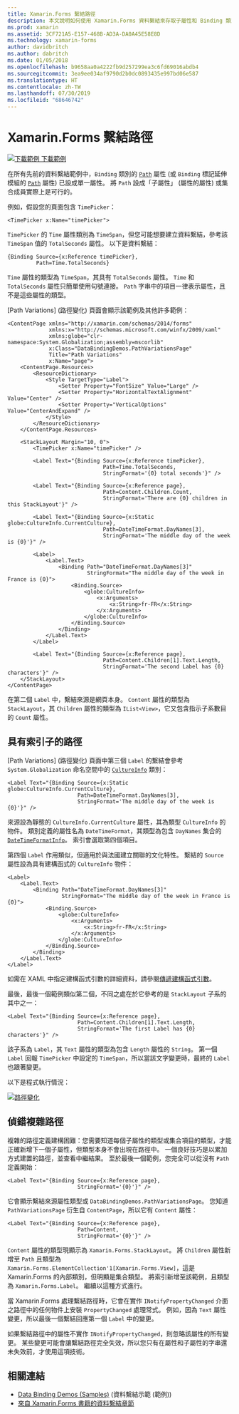 ```yaml
---
title: Xamarin.Forms 繫結路徑
description: 本文說明如何使用 Xamarin.Forms 資料繫結來存取子屬性和 Binding 類別 Path 屬性的集合成員。
ms.prod: xamarin
ms.assetid: 3CF721A5-E157-468B-AD3A-DA0A45E58E8D
ms.technology: xamarin-forms
author: davidbritch
ms.author: dabritch
ms.date: 01/05/2018
ms.openlocfilehash: b9658aa0a4222fb9d257299ea3c6fd69016abdb4
ms.sourcegitcommit: 3ea9ee034af9790d2b0dc0893435e997bd06e587
ms.translationtype: HT
ms.contentlocale: zh-TW
ms.lasthandoff: 07/30/2019
ms.locfileid: "68646742"
---
```

# <a name="xamarinforms-binding-path"></a>Xamarin.Forms 繫結路徑

[![下載範例](~/media/shared/download.png) 下載範例](https://docs.microsoft.com/samples/xamarin/xamarin-forms-samples/databindingdemos)

在所有先前的資料繫結範例中，`Binding` 類別的 [`Path`](xref:Xamarin.Forms.Binding.Path) 屬性 (或 `Binding` 標記延伸模組的 [`Path`](xref:Xamarin.Forms.Xaml.BindingExtension.Path) 屬性) 已設成單一屬性。 將 `Path` 設成「子屬性」  (屬性的屬性) 或集合成員實際上是可行的。

例如，假設您的頁面包含 `TimePicker`：

```xaml
<TimePicker x:Name="timePicker">
```

`TimePicker` 的 `Time` 屬性類別為 `TimeSpan`，但您可能想要建立資料繫結，參考該 `TimeSpan` 值的 `TotalSeconds` 屬性。 以下是資料繫結：

```xaml
{Binding Source={x:Reference timePicker},
         Path=Time.TotalSeconds}
```

`Time` 屬性的類型為 `TimeSpan`，其具有 `TotalSeconds` 屬性。 `Time` 和 `TotalSeconds` 屬性只簡單使用句號連接。 `Path` 字串中的項目一律表示屬性，且不是這些屬性的類型。

[Path Variations] \(路徑變化\)  頁面會顯示該範例及其他許多範例：

```xaml
<ContentPage xmlns="http://xamarin.com/schemas/2014/forms"
             xmlns:x="http://schemas.microsoft.com/winfx/2009/xaml"
             xmlns:globe="clr-namespace:System.Globalization;assembly=mscorlib"
             x:Class="DataBindingDemos.PathVariationsPage"
             Title="Path Variations"
             x:Name="page">
    <ContentPage.Resources>
        <ResourceDictionary>
            <Style TargetType="Label">
                <Setter Property="FontSize" Value="Large" />
                <Setter Property="HorizontalTextAlignment" Value="Center" />
                <Setter Property="VerticalOptions" Value="CenterAndExpand" />
            </Style>
        </ResourceDictionary>
    </ContentPage.Resources>

    <StackLayout Margin="10, 0">
        <TimePicker x:Name="timePicker" />

        <Label Text="{Binding Source={x:Reference timePicker},
                              Path=Time.TotalSeconds,
                              StringFormat='{0} total seconds'}" />

        <Label Text="{Binding Source={x:Reference page},
                              Path=Content.Children.Count,
                              StringFormat='There are {0} children in this StackLayout'}" />

        <Label Text="{Binding Source={x:Static globe:CultureInfo.CurrentCulture},
                              Path=DateTimeFormat.DayNames[3],
                              StringFormat='The middle day of the week is {0}'}" />

        <Label>
            <Label.Text>
                <Binding Path="DateTimeFormat.DayNames[3]"
                         StringFormat="The middle day of the week in France is {0}">
                    <Binding.Source>
                        <globe:CultureInfo>
                            <x:Arguments>
                                <x:String>fr-FR</x:String>
                            </x:Arguments>
                        </globe:CultureInfo>
                    </Binding.Source>
                </Binding>
            </Label.Text>
        </Label>

        <Label Text="{Binding Source={x:Reference page},
                              Path=Content.Children[1].Text.Length,
                              StringFormat='The second Label has {0} characters'}" />
    </StackLayout>
</ContentPage>
```

在第二個 `Label` 中，繫結來源是網頁本身。 `Content` 屬性的類型為 `StackLayout`，其 `Children` 屬性的類型為 `IList<View>`，它又包含指示子系數目的 `Count` 屬性。

## <a name="paths-with-indexers"></a>具有索引子的路徑

[Path Variations] \(路徑變化\)  頁面中第三個 `Label` 的繫結會參考 `System.Globalization` 命名空間中的 [`CultureInfo`](xref:System.Globalization.CultureInfo) 類別：

```xaml
<Label Text="{Binding Source={x:Static globe:CultureInfo.CurrentCulture},
                      Path=DateTimeFormat.DayNames[3],
                      StringFormat='The middle day of the week is {0}'}" />
```

來源設為靜態的 `CultureInfo.CurrentCulture` 屬性，其為類型 `CultureInfo` 的物件。 類別定義的屬性名為 `DateTimeFormat`，其類型為包含 `DayNames` 集合的 [`DateTimeFormatInfo`](xref:System.Globalization.DateTimeFormatInfo)。 索引會選取第四個項目。

第四個 `Label` 作用類似，但適用於與法國建立關聯的文化特性。 繫結的 `Source` 屬性設為具有建構函式的 `CultureInfo` 物件：

```xaml
<Label>
    <Label.Text>
        <Binding Path="DateTimeFormat.DayNames[3]"
                 StringFormat="The middle day of the week in France is {0}">
            <Binding.Source>
                <globe:CultureInfo>
                    <x:Arguments>
                        <x:String>fr-FR</x:String>
                    </x:Arguments>
                </globe:CultureInfo>
            </Binding.Source>
        </Binding>
    </Label.Text>
</Label>
```

如需在 XAML 中指定建構函式引數的詳細資料，請參閱[傳遞建構函式引數](~/xamarin-forms/xaml/passing-arguments.md#constructor_arguments)。

最後，最後一個範例類似第二個，不同之處在於它參考的是 `StackLayout` 子系的其中之一：

```xaml
<Label Text="{Binding Source={x:Reference page},
                      Path=Content.Children[1].Text.Length,
                      StringFormat='The first Label has {0} characters'}" />
```

該子系為 `Label`，其 `Text` 屬性的類型為包含 `Length` 屬性的 `String`。 第一個 `Label` 回報 `TimePicker` 中設定的 `TimeSpan`，所以當該文字變更時，最終的 `Label` 也跟著變更。

以下是程式執行情況：

[![路徑變化](binding-path-images/pathvariations-small.png "路徑變化")](binding-path-images/pathvariations-large.png#lightbox "路徑變化")

## <a name="debugging-complex-paths"></a>偵錯複雜路徑

複雜的路徑定義建構困難：您需要知道每個子屬性的類型或集合項目的類型，才能正確新增下一個子屬性，但類型本身不會出現在路徑中。 一個良好技巧是以累加方式建置的路徑，並查看中繼結果。 至於最後一個範例，您完全可以從沒有 `Path` 定義開始：

```xaml
<Label Text="{Binding Source={x:Reference page},
                      StringFormat='{0}'}" />
```

它會顯示繫結來源屬性類型或 `DataBindingDemos.PathVariationsPage`。 您知道 `PathVariationsPage` 衍生自 `ContentPage`，所以它有 `Content` 屬性：

```xaml
<Label Text="{Binding Source={x:Reference page},
                      Path=Content,
                      StringFormat='{0}'}" />
```

`Content` 屬性的類型現顯示為 `Xamarin.Forms.StackLayout`。 將 `Children` 屬性新增至 `Path` 且類型為 `Xamarin.Forms.ElementCollection'1[Xamarin.Forms.View]`，這是 Xamarin.Forms 的內部類別，但明顯是集合類型。 將索引新增至該範例，且類型為 `Xamarin.Forms.Label`。 繼續以這種方式進行。

當 Xamarin.Forms 處理繫結路徑時，它會在實作 `INotifyPropertyChanged` 介面之路徑中的任何物件上安裝 `PropertyChanged` 處理常式。 例如，因為 `Text` 屬性變更，所以最後一個繫結回應第一個 `Label` 中的變更。

如果繫結路徑中的屬性不實作 `INotifyPropertyChanged`，則忽略該屬性的所有變更。 某些變更可能會讓繫結路徑完全失效，所以您只有在屬性和子屬性的字串還未失效前，才使用這項技術。



## <a name="related-links"></a>相關連結

- [Data Binding Demos (Samples)](https://docs.microsoft.com/samples/xamarin/xamarin-forms-samples/databindingdemos) (資料繫結示範 (範例))
- [來自 Xamarin.Forms 書籍的資料繫結章節](~/xamarin-forms/creating-mobile-apps-xamarin-forms/summaries/chapter16.md)

